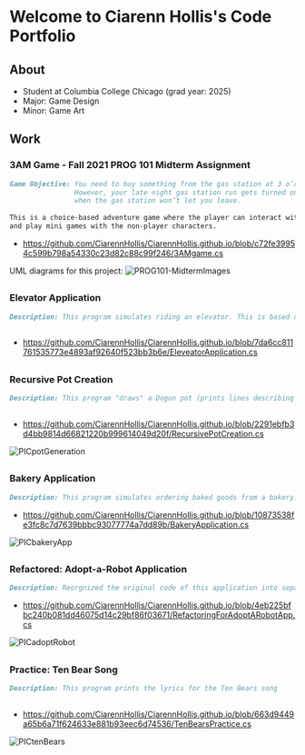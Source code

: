 # Welcome to Ciarenn Hollis's Code Portfolio

## About
- Student at Columbia College Chicago (grad year: 2025)
- Major: Game Design
- Minor: Game Art



## Work

### 3AM Game - Fall 2021 PROG 101 Midterm Assignment
```markdown 
Game Objective: You need to buy something from the gas station at 3 o’clock in the morning. 
                However, your late night gas station run gets turned on its head 
                when the gas station won’t let you leave.
                          
This is a choice-based adventure game where the player can interact with 
and play mini games with the non-player characters.
```
- https://github.com/CiarennHollis/CiarennHollis.github.io/blob/c72fe39954c599b798a54330c23d82c88c99f246/3AMgame.cs

UML diagrams for this project:
![PROG101-MidtermImages](https://user-images.githubusercontent.com/94020137/141184318-69fca03f-ed8a-4dea-a368-bc0532b55a6f.jpg)


## 


### Elevator Application
```markdown 
Description: This program simulates riding an elevator. This is based off a demo for PROG 101's week 10 class session.
 
 ```
- https://github.com/CiarennHollis/CiarennHollis.github.io/blob/7da6cc811761535773e4893af92640f523bb3b6e/EleveatorApplication.cs


## 


### Recursive Pot Creation
```markdown 
Description: This program "draws" a Dogon pot (prints lines describing the pot)
 
 ```
- https://github.com/CiarennHollis/CiarennHollis.github.io/blob/2291ebfb3d4bb9814d66821220b999614049d20f/RecursivePotCreation.cs


![PICpotGeneration](https://user-images.githubusercontent.com/94020137/141184517-024c52d5-5708-4504-a317-85bc27b3f75a.JPG)


## 


### Bakery Application
```markdown 
Description: This program simulates ordering baked goods from a bakery.
```
- https://github.com/CiarennHollis/CiarennHollis.github.io/blob/10873538fe3fc8c7d7639bbbc93077774a7dd89b/BakeryApplication.cs


![PICbakeryApp](https://user-images.githubusercontent.com/94020137/141184621-6463b4ad-613b-4223-8f38-dc4551f915c7.JPG)


## 


### Refactored: Adopt-a-Robot Application
```markdown 
Description: Reorgnized the original code of this application into separate classes
```             
- https://github.com/CiarennHollis/CiarennHollis.github.io/blob/4eb225bfbc240b081dd46075d14c29bf86f03671/RefactoringForAdoptARobotApp.cs


![PICadoptRobot](https://user-images.githubusercontent.com/94020137/141184726-3d3bf94f-cc75-4a9c-a525-8f9e530324dc.JPG)


## 


### Practice: Ten Bear Song
```markdown 
Description: This program prints the lyrics for the Ten Bears song
 
```              
- https://github.com/CiarennHollis/CiarennHollis.github.io/blob/663d9449a65b6a71f624633e881b93eec6d74536/TenBearsPractice.cs


![PICtenBears](https://user-images.githubusercontent.com/94020137/141184930-1d589ab7-9379-45bd-9961-db857e7e5b05.JPG)


##  

